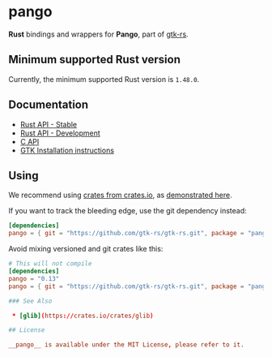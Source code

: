 # pango

__Rust__ bindings and wrappers for __Pango__, part of [gtk-rs](https://github.com/gtk-rs/gtk-rs).

## Minimum supported Rust version

Currently, the minimum supported Rust version is `1.48.0`.

## Documentation

 * [Rust API - Stable](https://gtk-rs.org/docs/pango/)
 * [Rust API - Development](https://gtk-rs.org/gtk-rs/git/docs/pango)
 * [C API](https://developer.gnome.org/platform-overview/unstable/tech-pango.html.en)
 * [GTK Installation instructions](https://www.gtk.org/docs/installations/)

## Using

We recommend using [crates from crates.io](https://crates.io/keywords/gtk-rs),
as [demonstrated here](https://gtk-rs.org/#using).

If you want to track the bleeding edge, use the git dependency instead:

```toml
[dependencies]
pango = { git = "https://github.com/gtk-rs/gtk-rs.git", package = "pango" }
```

Avoid mixing versioned and git crates like this:

```toml
# This will not compile
[dependencies]
pango = "0.13"
pango = { git = "https://github.com/gtk-rs/gtk-rs.git", package = "pango" }

### See Also

 * [glib](https://crates.io/crates/glib)

## License

__pango__ is available under the MIT License, please refer to it.
